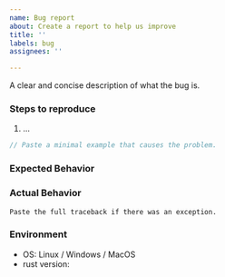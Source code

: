 ```yaml
---
name: Bug report
about: Create a report to help us improve
title: ''
labels: bug
assignees: ''

---
```


<!-- Describe the bug -->
A clear and concise description of what the bug is.

### Steps to reproduce
1. ...

```rust
// Paste a minimal example that causes the problem.
```

### Expected Behavior
<!-- Tell us what should happen. -->


### Actual Behavior
<!-- Tell us what happens instead. -->

```
Paste the full traceback if there was an exception.
```

### Environment

* OS: Linux / Windows / MacOS
* rust version:

